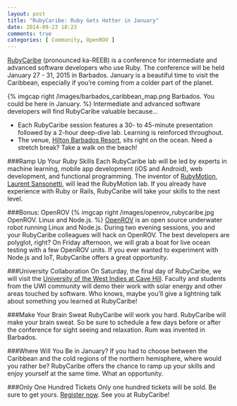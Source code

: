 ```yaml
---
layout: post
title: "RubyCaribe: Ruby Gets Hotter in January"
date: 2014-09-23 18:23
comments: true
categories: [ Community, OpenROV ]
---
```

[RubyCaribe](http://rubycaribe.com) (pronounced ka-REEB) is a conference for intermediate and advanced software developers who use Ruby. The conference will be held January 27 - 31, 2015 in Barbados. January is a beautiful time to visit the Caribbean, especially if you’re coming from a colder part of the planet.

{% imgcap right /images/barbados_caribbean_map.png Barbados. You could be here in January. %}
Intermediate and advanced software developers will find RubyCaribe valuable because...

* Each RubyCaribe session features a 30- to 45-minute presentation followed by a 2-hour deep-dive lab. Learning is reinforced throughout.
* The venue, [Hilton Barbados Resort](http://www.hiltonbarbadosresort.com/), sits right on the ocean. Need a stretch break? Take a walk on the beach!
<!--more-->
###Ramp Up Your Ruby Skills
Each RubyCaribe lab will be led by experts in machine learning, mobile app development (iOS and Android), web development, and functional programming. The inventor of [RubyMotion](http://rubymotion.com), [Laurent Sansonetti](https://twitter.com/lrz), will lead the RubyMotion lab. If you already have experience with Ruby or Rails, RubyCaribe will take your skills to the next level.

###Bonus: OpenROV
{% imgcap right /images/openrov_rubycaribe.jpg OpenROV. Linux and Node.js. %}
[OpenROV](/blog/2014/06/16/citizen-science-with-openrov/) is an open source underwater robot running Linux and Node.js. During two evening sessions, you and your RubyCaribe colleagues will hack on OpenROV. The best developers are polyglot, right? On Friday afternoon, we will grab a boat for live ocean testing with a few OpenROV units. If you ever wanted to experiment with Node.js and IoT, RubyCaribe offers a great opportunity.

###University Collaboration
On Saturday, the final day of RubyCaribe, we will visit the [University of the West Indies at Cave Hill](http://www.cavehill.uwi.edu/). Faculty and students from the UWI community will demo their work with solar energy and other areas touched by software. Who knows, maybe you’ll give a lightning talk about something you learned at RubyCaribe!

###Make Your Brain Sweat
RubyCaribe will work you hard. RubyCaribe will make your brain sweat. So be sure to schedule a few days before or after the conference for sight seeing and relaxation. Rum was invented in Barbados.

###Where Will You Be in January?
If you had to choose between the Caribbean and the cold regions of the northern hemisphere, where would you rather be? RubyCaribe offers the chance to ramp up your skills and enjoy yourself at the same time. What an opportunity.

###Only One Hundred Tickets
Only one hundred tickets will be sold. Be sure to get yours. [Register now](http://www.eventbrite.com/e/rubycaribe-2015-registration-10051344843). See you at RubyCaribe!


